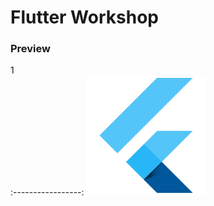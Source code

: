 # Flutter Workshop


### Preview
1                  
:-----------------:
![](preview/ic_launcher.png) 
